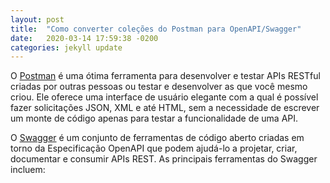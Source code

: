 ```yaml
---
layout: post
title:  "Como converter coleções do Postman para OpenAPI/Swagger"
date:   2020-03-14 17:59:38 -0200
categories: jekyll update
---
```


O [Postman](https://www.postman.com/) é uma ótima ferramenta para desenvolver e testar APIs RESTful criadas por outras pessoas ou testar e desenvolver as que você mesmo criou. Ele oferece uma interface de usuário elegante com a qual é possível fazer solicitações JSON, XML e até HTML, sem a necessidade de escrever um monte de código apenas para testar a funcionalidade de uma API.

O [Swagger](https://swagger.io/docs/specification/about/) é um conjunto de ferramentas de código aberto criadas em torno da Especificação OpenAPI que podem ajudá-lo a projetar, criar, documentar e consumir APIs REST. As principais ferramentas do Swagger incluem:

